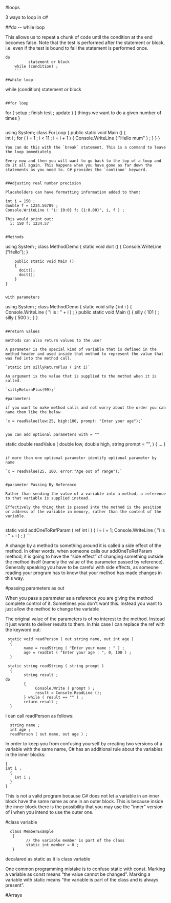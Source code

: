 
#loops

3 ways to loop in c#


##do -- while loop

This allows us to repeat a chunk of code until the condition at the end becomes false. Note that the test is performed after the statement or block, i.e. even if the test is bound to fail the statement is performed once.

```
do
          statement or block
    while (condition) ;
    ```

##while loop

```
 while (condition)
          statement or block
```

##for loop
```
  for ( setup ; finish test ; update )
{
things we want to do a given
          number of times
    }
```
```
using System;
    class ForLoop
      {
        public static void Main ()
          {       
            int i ;
               for ( i = 1 ; i < 11 ; i = i + 1 )
               {
                      Console.WriteLine ( "Hello mum" ) ;
               }
          }
      }

```
You can do this with the `break` statement. This is a command to leave the loop immediately

Every now and then you will want to go back to the top of a loop and do it all again. This happens when you have gone as far down the statements as you need to. C# provides the `continue` keyword.


##Adjusting real number precision

Placeholders can have formatting information added to them:
  ```  
    int i = 150 ;
    double f = 1234.56789 ;
    Console.WriteLine ( "i: {0:0} f: {1:0.00}", i, f ) ;
  ```
This would print out:
    i: 150 f: 1234.57


#Methods

```
using System ;
    class MethodDemo
    {
        static void doit ()
        {
          Console.WriteLine ("Hello");
        }

        public static void Main ()
        {
          doit();
          doit();
        }
    }
```

with parameters

```
   using System ;
    class MethodDemo
    {
        static void silly ( int i )
        {
            Console.WriteLine ( "i is : " + i ) ;
        }
        public static void Main ()
        {
            silly ( 101 ) ;
            silly ( 500 ) ;
        }
    }
```

##return values

methods can also return values to the user

A parameter is the special kind of variable that is defined in the method header and used inside that method to represent the value that was fed into the method call.

`static int sillyReturnPlus ( int i)`

An argument is the value that is supplied to the method when it is called.

`sillyReturnPlus(99);`

#parameters

if you want to make method calls and not worry about the order you can name them like the below

`x = readValue(low:25, high:100, prompt: "Enter your age");`


you can add optional parameters with = ""

```
static double readValue (
    double low,
double high,
string prompt = "", )
{
... }
```

if more than one optional parameter identify optional parameter by name

`x = readValue(25, 100, error:"Age out of range");`


#parameter Passing By Reference

Rather than sending the value of a variable into a method, a reference to that variable is supplied instead.

Effectively the thing that is passed into the method is the position or address of the variable in memory, rather than the content of the variable.


```
static void addOneToRefParam ( ref int i )
{
i = i + 1;
          Console.WriteLine ( "i is : " + i ) ;
}
    ```


A change by a method to something around it is called a side effect of the method. In other words, when someone calls our addOneToRefParam method, it is going to have the “side effect” of changing something outside the method itself (namely the value of the parameter passed by reference). Generally speaking you have to be careful with side effects, as someone reading your program has to know that your method has made changes in this way.

#passing parameters as out

When you pass a parameter as a reference you are giving the method complete control of it. Sometimes you don't want this. Instead you want to just allow the method to change the variable


The original value of the parameters is of no interest to the method. Instead it just wants to deliver results to them. In this case I can replace the ref with the keyword out:

```
 static void readPerson ( out string name, out int age )
  {
        name = readString ( "Enter your name : " ) ;
        age = readInt ( "Enter your age : ", 0, 100 ) ;
  }
  ```

  ```
   static string readString ( string prompt )
    {
          string result ;
do
          {
               Console.Write ( prompt ) ;
               result = Console.ReadLine ();
          } while ( result == "" ) ;
          return result ;
    }
```

I can call readPerson as follows:
```
  string name ;
  int age ;
  readPerson ( out name, out age ) ;
```

In order to keep you from confusing yourself by creating two versions of a variable
with the same name, C# has an additional rule about the variables in the inner blocks:

```
{
int i ;
  {
    int i ;
  }
}
```
This is not a valid program because C# does not let a variable in an inner block have the same name as one in an outer block. This is because inside the inner block there is the possibility that you may use the "inner" version of i when you intend to use the outer one.

#class variable
```
  class MemberExample
   {
         // the variable member is part of the class
         static int member = 0 ;
   }
```

decalared as static as it is class variable

One common programming mistake is to confuse static with const. Marking a variable as const means “the value cannot be changed”. Marking a variable with static means “the variable is part of the class and is always present”.


#Arrays
